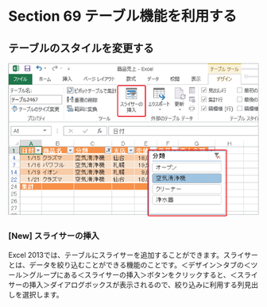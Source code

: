 # Section 69 テーブル機能を利用する

## テーブルのスタイルを変更する

![](004.png)

### [New] スライサーの挿入

Excel 2013では、テーブルにスライサーを追加することができます。スライサーとは、データを絞り込むことができる機能のことです。＜デザイン＞タブの＜ツール＞グループにある＜スライサーの挿入＞ボタンをクリックすると、＜スライサーの挿入＞ダイアログボックスが表示されるので、絞り込みに利用する列見出しを選択します。
